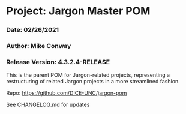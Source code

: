 # Project: Jargon Master POM
### Date: 02/26/2021
### Author: Mike Conway
### Release Version: 4.3.2.4-RELEASE 


This is the parent POM for Jargon-related projects, representing a restructuring of related Jargon projects in a more streamlined fashion.

Repo: https://github.com/DICE-UNC/jargon-pom

See CHANGELOG.md for updates

